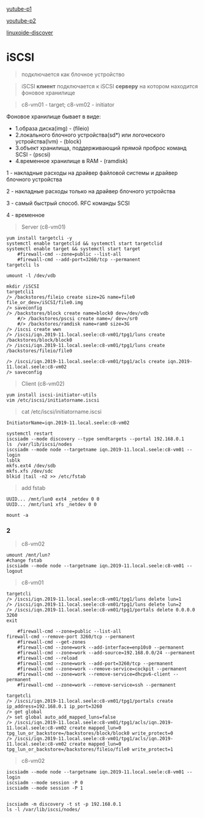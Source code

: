 
[yutube-p1](https://youtu.be/1TlwP2cPrhg)

[youtube-p2](https://youtu.be/a3VPqcq-TaA)

[linuxoide-discover](https://linoxide.com/configure-iscsi-storage-redhat-linux/)

# iSCSI 

> подключается как блочное устройство

> iSCSI **клиент** подключается к iSCSI **серверу** на котором находится фоновое хранилище

> c8-vm01 - target;   c8-vm02 - initiator

Фоновое хранилище бывает в виде:
- 1.образа диска(img) - (fileio)
- 2.локального блочного устройства(sd*) или логоческого устройства(lvm) - (block)
- 3.объект хранилища, поддерживающий прямой проброс команд SCSI - (pscsi)
- 4.временное хранилище в RAM - (ramdisk)

1 - накладные расходы на драйвер файловой системы и драйвер блочного устройства

2 - накладные расходы только на драйвер блочного устройства

3 - самый быстрый способ. RFC команды SCSI

4 - временное


> Server (c8-vm01)
```nginx
yum install targetcli -y
systemctl enable targetclid && systemctl start targetclid
systemctl enable target && systemctl start target
    #firewall-cmd --zone=public --list-all
    #firewall-cmd --add-port=3260/tcp --permanent
targetcli ls

umount -l /dev/vdb

mkdir /iSCSI
targetcli1
/> /backstores/fileio create size=2G name=file0 file_or_dev=/iSCSI/file0.img
/> saveconfig
/> /backstores/block create name=block0 dev=/dev/vdb
    #/> /backstores/pscsi create name=/ dev=/sr0
    #/> /backstores/ramdisk name=ram0 size=3G
/> /iscsi create wwn
/> /iscsi/iqn.2019-11.local.seele:c8-vm01/tpg1/luns create /backstores/block/block0
/> /iscsi/iqn.2019-11.local.seele:c8-vm01/tpg1/luns create /backstores/fileio/file0

/> /iscsi/iqn.2019-11.local.seele:c8-vm01/tpg1/acls create iqn.2019-11.local.seele:c8-vm02
/> saveconfig
```

> Client (c8-vm02)
```nginx
yum install iscsi-initiator-utils
vim /etc/iscsi/initiatorname.iscsi
```

> cat /etc/iscsi/initiatorname.iscsi
```
InitiatorName=iqn.2019-11.local.seele:c8-vm02
```

```nginx
systemctl restart 
iscsiadm --mode discovery --type sendtargets --portal 192.168.0.1
ls  /var/lib/iscsi/nodes
iscsiadm --mode node --targetname iqn.2019-11.local.seele:c8-vm01 --login
lsblk
mkfs.ext4 /dev/sdb
mkfs.xfs /dev/sdc
blkid |tail -n2 >> /etc/fstab
```
> add fstab 
```
UUID... /mnt/lun0 ext4 _netdev 0 0
UUID... /mnt/lun1 xfs _netdev 0 0
```
```nginx
mount -a
```


### 2
> c8-vm02
```nginx
umount /mnt/lun?
#change fstab
iscsiadm --mode node --targetname iqn.2019-11.local.seele:c8-vm01 --logout
```

> c8-vm01
```nginx
targetcli
/> /iscsi/iqn.2019-11.local.seele:c8-vm01/tpg1/luns delete lun=1
/> /iscsi/iqn.2019-11.local.seele:c8-vm01/tpg1/luns delete lun=2
/> /iscsi/iqn.2019-11.local.seele:c8-vm01/tpg1/portals delete 0.0.0.0 3260
exit
```
```nginx
    #firewall-cmd --zone=public --list-all
firewall-cmd --remove-port 3260/tcp --permanent
    #firewall-cmd --get-zones
    #firewall-cmd --zone=work --add-interface=enp10s0 --permanent
    #firewall-cmd --zone=work --add-source=192.168.0.0/24 --permanent
    #firewall-cmd --reload
    #firewall-cmd --zone=work --add-port=3260/tcp --permanent
    #firewall-cmd --zone=work --remove-service=cockpit --permanent
    #firewall-cmd --zone=work --remove-service=dhcpv6-client --permanent
    #firewall-cmd --zone=work --remove-service=ssh --permanent
```
```nginx
targetcli
/> /iscsi/iqn.2019-11.local.seele:c8-vm01/tpg1/portals create ip_address=192.168.0.1 ip_port=3260
/> get global
/> set global auto_add_mapped_luns=false
/> /iscsi/iqn.2019-11.local.seele:c8-vm01/tpg1/acls/iqn.2019-11.local.seele:c8-vm02 create mapped_lun=0 tpg_lun_or_backstore=/backstores/block/block0 write_protect=0
/> /iscsi/iqn.2019-11.local.seele:c8-vm01/tpg1/acls/iqn.2019-11.local.seele:c8-vm02 create mapped_lun=0 tpg_lun_or_backstore=/backstores/fileio/file0 write_protect=1
```

> c8-vm02
```ngihx
iscsiadm --mode node --targetname iqn.2019-11.local.seele:c8-vm01 --login
iscsiadm --mode session -P 0
iscsiadm --mode session -P 1


```

```
iscsiadm -m discovery -t st -p 192.168.0.1
ls -l /var/lib/iscsi/nodes/
```
